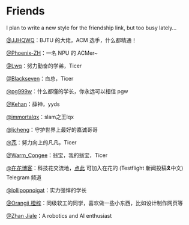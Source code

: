# Friends

I plan to write a new style for the friendship link, but too busy lately… 

[@JJHQWQ](https://jjhqaq.com/)：BJTU 的大佬，ACM 选手，什么都精通！

[@Phoenix-ZH](http://phoenix-zh.cn/)：一名 NPU 的 ACMer~

[@Lwq](http://lwqqaq.cn/)：努力勤奋的学弟，Ticer

[@Blackseven](https://blackseven.top/)：白总，Ticer

[@pg999w](https://blog.pg999w.top/)：什么都懂的学长，你永远可以相信 pgw

[@Kehan](https://blog.kehan.xyz/)：薛神，yyds

[@immortalqx](https://immortalqx.github.io/)：slam之王lqx

[@ljcheng](https://www.ljcheng.cc/)：守护世界上最好的嘉诚哥哥

[@芃](https://bzpovo.xyz/)：努力向上的凡凡，Ticer

[@Warm_Congee](http://warmcongee.com/)：翁宝，我的翁宝，Ticer

[@在花博客](https://www.vzaihua.com)：科技花交流地，[点此](https://t.me/TestFlightCN) 可加入在花的 (Testflight 新闻投稿🎗中文) Telegram 频道

[@lollipopnoigat](https://www.lollipopnougat.top/)：实力强悍的学长

[@Orangii 橙梓](https://orangii.cn/)：同级软工的同学，喜欢做一些小东西，比如设计制作网页等

[@Zhan Jiale](https://zjlzjl.com)：A robotics and AI enthusiast